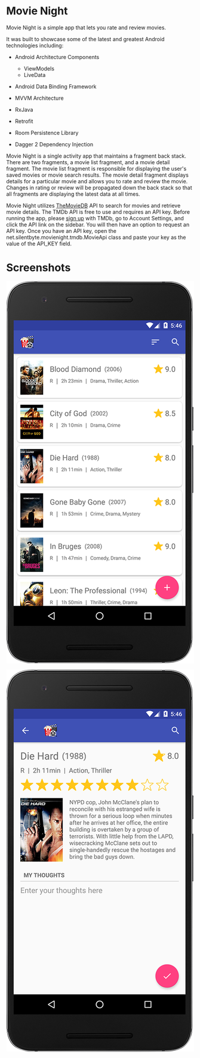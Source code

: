 # Movie Night
Movie Night is a simple app that lets you rate and review movies.

It was built to showcase some of the latest and greatest Android technologies including:

* Android Architecture Components
  * ViewModels
  * LiveData
  
* Android Data Binding Framework

* MVVM Architecture

* RxJava

* Retrofit

* Room Persistence Library

* Dagger 2 Dependency Injection

Movie Night is a single activity app that maintains a fragment back stack. There are two fragments, a movie list fragment, and a movie detail fragment. The movie list fragment is responsible for displaying the user's saved movies or movie search results. The movie detail fragment displays details for a particular movie and allows you to rate and review the movie. Changes in rating or review will be propagated down the back stack so that all fragments are displaying the latest data at all times.

Movie Night utilizes [TheMovieDB](https://www.themoviedb.org) API to search for movies and retrieve movie details. The TMDb API is free to use and requires an API key. Before running the app, please [sign up](https://www.themoviedb.org/account/signup) with TMDb, go to Account Settings, and click the API link on the sidebar. You will then have an option to request an API key. Once you have an API key, open the net.silentbyte.movienight.tmdb.MovieApi class and paste your key as the value of the API_KEY field.

# Screenshots

![Screenshot 1](https://raw.githubusercontent.com/TwistedMetalGear/MovieNight/master/screenshots/1.png)

![Screenshot 2](https://raw.githubusercontent.com/TwistedMetalGear/MovieNight/master/screenshots/2.png)

